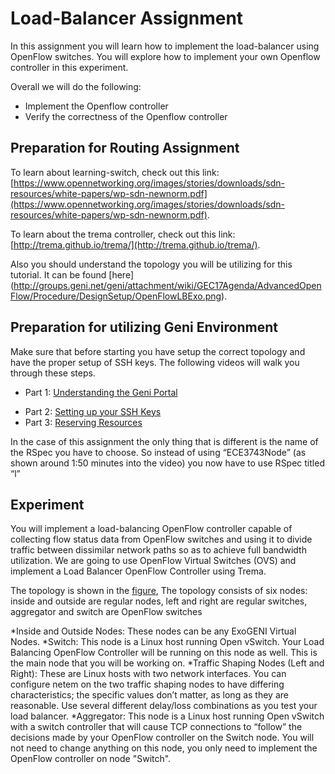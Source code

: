 # Load-Balancer Assignment

In this assignment you will learn how to implement the load-balancer using OpenFlow switches. You will explore how to implement your own Openflow controller in this experiment.

Overall we will do the following:

*  Implement the Openflow controller
*  Verify the correctness of the Openflow controller

## Preparation for Routing Assignment

To learn about learning-switch, check out this link: [https://www.opennetworking.org/images/stories/downloads/sdn-resources/white-papers/wp-sdn-newnorm.pdf](https://www.opennetworking.org/images/stories/downloads/sdn-resources/white-papers/wp-sdn-newnorm.pdf).

To learn about the trema controller, check out this link:[http://trema.github.io/trema/](http://trema.github.io/trema/).
 
Also you should understand the topology you will be utilizing for this tutorial. It can be found [here] (http://groups.geni.net/geni/attachment/wiki/GEC17Agenda/AdvancedOpenFlow/Procedure/DesignSetup/OpenFlowLBExo.png).

## Preparation for utilizing Geni Environment

Make sure that before starting you have setup the correct topology and have the proper setup of SSH keys. The following videos will walk you through these steps.

- Part 1: [Understanding the Geni Portal](http://www.youtube.com/watch?v=H61s9sRP8Qk)
+ Part 2: [Setting up your SSH Keys](http://www.youtube.com/watch?v=3gssCqOvR-Q)
+ Part 3: [Reserving Resources](http://server.casa.umass.edu/~zink/ECE374/recordings/assign1_topo_setip.mp4)

In the case of this assignment the only thing that is different is the name of the RSpec you have to choose. So instead of using “ECE3743Node” (as shown around 1:50 minutes into the video) you now have to use RSpec titled “l” 

## Experiment

You will implement a load-balancing OpenFlow controller capable of collecting flow status data from OpenFlow switches and using it to divide traffic between dissimilar network paths so as to achieve full bandwidth utilization. We are going to use OpenFlow Virtual Switches (OVS) and implement a Load Balancer OpenFlow Controller using Trema. 

The topology is shown in the [figure](http://groups.geni.net/geni/attachment/wiki/GEC17Agenda/AdvancedOpenFlow/Procedure/OpenFlowLBExo.png), The topology consists of six nodes: inside and outside are regular nodes, left and right are regular switches, aggregator and switch are OpenFlow switches

*Inside and Outside Nodes: These nodes can be any ExoGENI Virtual Nodes.
*Switch: This node is a Linux host running Open vSwitch. Your Load Balancing OpenFlow Controller will be running on this node as well. This is the main node that you will be working on.
*Traffic Shaping Nodes (Left and Right): These are Linux hosts with two network interfaces. You can configure netem on the two traffic shaping nodes to have differing characteristics; the specific values don’t matter, as long as they are reasonable. Use several different delay/loss combinations as you test your load balancer.
*Aggregator: This node is a Linux host running Open vSwitch with a switch controller that will cause TCP connections to “follow” the decisions made by your OpenFlow controller on the Switch node. You will not need to change anything on this node, you only need to implement the OpenFlow controller on node "Switch".





